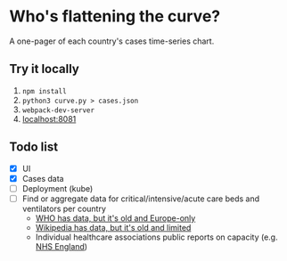 # Who's flattening the curve?

A one-pager of each country's cases time-series chart.

## Try it locally

1.  `npm install`
2.  `python3 curve.py > cases.json`
3.  `webpack-dev-server`
4.  [localhost:8081](http://localhost:8081/)

## Todo list

*   [x] UI
*   [x] Cases data
*   [ ] Deployment (kube)
*   [ ] Find or aggregate data for critical/intensive/acute care beds and ventilators per country
    *   [WHO has data, but it's old and Europe-only](https://gateway.euro.who.int/en/indicators/hfa_478-5060-acute-care-hospital-beds-per-100-000/)
    *   [Wikipedia has data, but it's old and limited](https://en.wikipedia.org/wiki/List_of_countries_by_hospital_beds)
    *   Individual healthcare associations public reports on capacity (e.g. [NHS England](https://www.england.nhs.uk/statistics/statistical-work-areas/critical-care-capacity/critical-care-bed-capacity-and-urgent-operations-cancelled-2019-20-data/))
